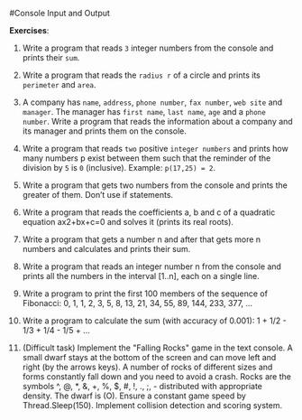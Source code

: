#Console Input and Output

**Exercises**:

01. Write a program that reads ``3`` integer numbers from the console and prints their ``sum``.

02. Write a program that reads the ``radius r`` of a circle and prints its ``perimeter`` and ``area``.

03. A company has ``name``, ``address``, ``phone number``, ``fax number``, ``web site`` and ``manager``.
The manager has ``first name``, ``last name``, ``age`` and a ``phone number``. Write a program that reads the information about a company and its manager and prints them on the console.

04. Write a program that reads ``two`` positive ``integer numbers`` and prints how many numbers p exist between
them such that the reminder of the division by ``5`` is ``0`` (inclusive). Example: ``p(17,25) = 2``.

05. Write a program that gets two numbers from the console and prints the greater of them. Don’t use if statements.

06. Write a program that reads the coefficients a, b and c of a quadratic equation ax2+bx+c=0 and solves it (prints its real roots).

07. Write a program that gets a number n and after that gets more n numbers and calculates and prints their sum. 

08. Write a program that reads an integer number n from the console and prints all the numbers in the interval [1..n], each on a single line.

09. Write a program to print the first 100 members of the sequence of Fibonacci: 0, 1, 1, 2, 3, 5, 8, 13, 21, 34, 55, 89, 144, 233, 377, …

10. Write a program to calculate the sum (with accuracy of 0.001): 1 + 1/2 - 1/3 + 1/4 - 1/5 + ...

11. (Difficult task) Implement the "Falling Rocks" game in the text console. A small dwarf stays at the bottom of the screen and
can move left and right (by the arrows keys). A number of rocks of different sizes and forms constantly fall down and you need to avoid a crash.
Rocks are the symbols ^, @, *, &, +, %, $, #, !, ., ;, - distributed with appropriate density. The dwarf is (O).
Ensure a constant game speed by Thread.Sleep(150).
Implement collision detection and scoring system.
